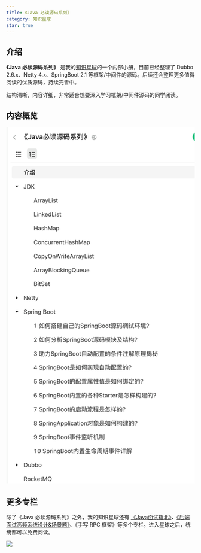 ```yaml
---
title: 《Java 必读源码系列》
category: 知识星球
star: true
---
```


## 介绍

**《Java 必读源码系列》** 是我的[知识星球](../about-the-author/zhishixingqiu-two-years.md)的一个内部小册，目前已经整理了 Dubbo 2.6.x、Netty 4.x、SpringBoot 2.1 等框架/中间件的源码。后续还会整理更多值得阅读的优质源码，持续完善中。

结构清晰，内容详细，非常适合想要深入学习框架/中间件源码的同学阅读。

## 内容概览

![](./images/generated/image-20220621091832348.png)

<!-- @include: @planet2.snippet.md -->

## 更多专栏

除了《Java 必读源码系列》之外，我的知识星球还有 [《Java面试指北》](https://mp.weixin.qq.com/s?__biz=Mzg2OTA0Njk0OA==&mid=2247536358&idx=2&sn=a6098093107d596d3c426c9e71e871b8&chksm=cea1012df9d6883b95aab61fd815a238c703b2d4b36d78901553097a4939504e3e6d73f2b14b&token=710779655&lang=zh_CN#rd)**、**[《后端面试高频系统设计&场景题》](https://mp.weixin.qq.com/s?__biz=Mzg2OTA0Njk0OA==&mid=2247536451&idx=1&sn=5eae2525ac3d79591dd86c6051522c0b&chksm=cea10088f9d6899e0aee4146de162a6de6ece71ba4c80c23f04d12b1fd48c087a31bc7d413f4&token=710779655&lang=zh_CN#rd)、《手写 RPC 框架》等多个专栏。进入星球之后，统统都可以免费阅读。

![](https://mmbiz.qpic.cn/mmbiz_png/iaIdQfEric9TyC1icms4objsyiaJe2Iic7RZUq6nzsOOTX27x6Vfm5SibGic952kp3JM0RfRpLZXrneOCEOOogicj69yKw/640?wx_fmt=png&wxfrom=5&wx_lazy=1&wx_co=1)